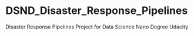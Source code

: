 # DSND_Disaster_Response_Pipelines
Disaster Response Pipelines Project for Data Science Nano Degree Udacity 
